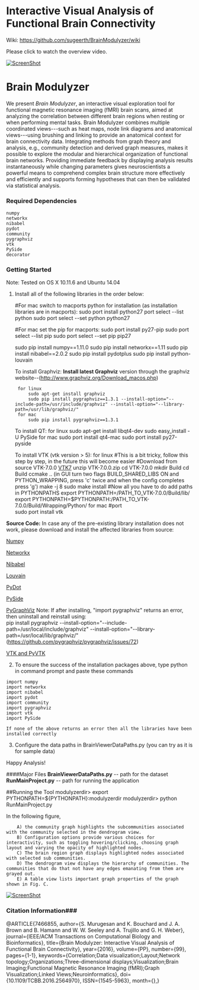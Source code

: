 # Interactive Visual Analysis of Functional Brain Connectivity #

Wiki: https://github.com/sugeerth/BrainModulyzer/wiki

Please click to watch the overview video.

[![ScreenShot](http://s32.postimg.org/mqw3ainkl/Architecture_Diag_Page_1.jpg)](https://vimeo.com/165523412)

# Brain Modulyzer #
We present *Brain Modulyzer*, an interactive visual exploration tool for functional magnetic resonance imaging (fMRI) brain scans, aimed at analyzing the correlation between different brain regions when resting or when performing mental tasks. Brain Modulyzer combines multiple coordinated views---such as heat maps, node link diagrams and anatomical views---using brushing and linking to provide an anatomical context for brain connectivity data. Integrating methods from graph theory and analysis, e.g., community detection and derived graph measures, makes it possible to explore the modular and hierarchical organization of functional brain networks. Providing immediate feedback by displaying analysis results instantaneously while changing parameters gives neuroscientists a powerful means to comprehend complex brain structure more effectively and efficiently and supports forming hypotheses that can then be validated via statistical analysis.

<!--The following image shows the results of community detection with respect to anatomy. Each community is represented by a distinct color, and each region is colored according to its community-->
<!--membership. Parcellated brain regions can be shown as outlines in Fig. A or-->
<!--centroid depiction via a sphere Fig. C.-->

<!--![ScreenShot](http://s32.postimg.org/blbh7yllh/Anatomical_Diagram_Page_1.jpg)-->

### Required Dependencies ###
    numpy
    networkx
    nibabel
    pydot
    community
    pygraphviz
    vtk
    PySide
    decorator


### Getting Started  ###
Note: Tested on OS X 10.11.6 and Ubuntu 14.04
	
1) Install all of the following libraries in the order below:
	
	
	#For mac switch to macports python for installation (as installation libraries are in macports):
	sudo port install python27
	port select --list python
	sudo port select --set python python27
		
	#For mac set the pip for macports: 
	sudo port install py27-pip
	sudo port select --list pip 
	sudo port select --set pip pip27

	sudo pip install numpy==1.11.0
	sudo pip install networkx==1.11
	sudo pip install nibabel==2.0.2
	sudo pip install pydotplus
	sudo pip install python-louvain
	
	To install Graphviz:
		**Install latest Graphviz** version through the graphviz website--(http://www.graphviz.org/Download_macos.php)
		
		for linux
			sudo apt-get install graphviz
			sudo pip install pygraphviz==1.3.1 --install-option="--include-path=/usr/include/graphviz" --install-option="--library-path=/usr/lib/graphviz/"
		for mac
			sudo pip install pygraphviz==1.3.1
	
	To install QT:
		for linux
			sudo apt-get install libqt4-dev
			sudo easy_install -U PySide
		for mac
			sudo port install qt4-mac
			sudo port install py27-pyside
	
	To install VTK (vtk version > 5):
		for linux
			#This is a bit tricky, follow this step by step, in the future this will become easier
			#Download from source VTK-7.0.0
			[VTK7](http://www.vtk.org/files/release/7.0/VTK-7.0.0.zip)
			unzip VTK-7.0.0.zip
			cd VTK-7.0.0
			mkdir Build
			cd Build 
			ccmake .. (in GUI turn two flags BUILD_SHARED_LIBS ON and PYTHON_WRAPPING, press 'c' twice and when the config completes press 'g')
			make -j 8
			sudo make install
			#Now all you have to do add paths in PYTHONPATHS
			export PYTHONPATH=/PATH_TO_VTK-7.0.0/Build/lib/
			export PYTHONPATH=$PYTHONPATH:/PATH_TO_VTK-7.0.0/Build/Wrapping/Python/
		for mac
			#port			
			sudo port install vtk

**Source Code:**
In case any of the pre-existing library installation does not work, please download and install the affected libraries from source:

[Numpy](https://sourceforge.net/projects/numpy/files/NumPy/1.11.0/numpy-1.11.0.tar.gz/download )

[Networkx](https://pypi.python.org/packages/c2/93/dbb41b03cf7c878a7409c8e92226531f840a423c9309ea534873a83c9192/networkx-1.11.tar.gz#md5=6ef584a879e9163013e9a762e1cf7cd1 )

[Nibabel](http://nipy.org/nibabel/installation.html#installation ) 

[Louvain](https://pypi.python.org/packages/5d/81/497a95ba9d79d5bf04f9318256d1c0102329dd6a77b9d1e4dd84871e1089/python-louvain-0.5.tar.gz )

[PyDot](https://pypi.python.org/pypi/pydot3/1.0.8 )

[PySide](https://pypi.python.org/pypi/PySide/1.2.4)

[PyGraphViz](https://pypi.python.org/packages/98/bb/a32e33f7665b921c926209305dde66fe41003a4ad934b10efb7c1211a419/pygraphviz-1.3.1.tar.gz#md5=7f690295dfe77edaa9e552d09d98d279 )
Note: If after installing, "import pygraphviz" returns an error, then uninstall and reinstall using: 	
pip install pygraphviz --install-option="--include-path=/usr/local/include/graphviz" --install-option="--library-path=/usr/local/lib/graphviz/" (https://github.com/pygraphviz/pygraphviz/issues/72)

[VTK and PyVTK](http://www.it.uu.se/edu/course/homepage/vetvis/ht10/vtk/instructions_vtk_OSX.pdf) 

2)   To ensure the success of the installation packages above, type python in command prompt and paste these commands

    import numpy
    import networkx
    import nibabel
    import pydot
    import community 
    import pygraphviz
    import vtk
    import PySide
	   
	If none of the above returns an error then all the libraries have been installed correctly

3)	Configure the data paths in BrainViewerDataPaths.py (you can try as it is for sample data)


Happy Analysis! 

####Major Files
**BrainViewerDataPaths.py** -- path for the dataset
**RunMainProject.py** -- path for running the application

##Running the Tool 
        modulyzerdir> export PYTHONPATH=${PYTHONPATH}:modulyzerdir
        modulyzerdir> python RunMainProject.py

In the following figure, 

        A) the community graph highlights the subcommunities associated with the community selected in the dendrogram view.
        B) Configuration options provide various choices for interactivity, such as toggling hovering/clicking, choosing graph layout and varying the opacity of highlighted nodes. 
        C) The brain region graph displays highlighted nodes associated with selected sub communities.
        D) The dendrogram view displays the hierarchy of communities. The communities that do that not have any edges emanating from them are grayed out.
        E) A table view lists important graph properties of the graph shown in Fig. C.

[![ScreenShot](http://s32.postimg.org/7zro1qnrp/Visual_Tool_Page_1.jpg)]()


### Citation Information###
@ARTICLE{7466855, 
author={S. Murugesan and K. Bouchard and J. A. Brown and B. Hamann and W. W. Seeley and A. Trujillo and G. H. Weber}, 
journal={IEEE/ACM Transactions on Computational Biology and Bioinformatics}, 
title={Brain Modulyzer: Interactive Visual Analysis of Functional Brain Connectivity}, 
year={2016}, 
volume={PP}, 
number={99}, 
pages={1-1}, 
keywords={Correlation;Data visualization;Layout;Network topology;Organizations;Three-dimensional displays;Visualization;Brain Imaging;Functional Magnetic Resonance Imaging (fMRI);Graph Visualization;Linked Views;Neuroinformatics}, 
doi={10.1109/TCBB.2016.2564970}, 
ISSN={1545-5963}, 
month={},}

<!--![ScreenShot](http://s32.postimg.org/f3a3uyms5/Teaser_CGraph_View_Page_1.jpg)-->
